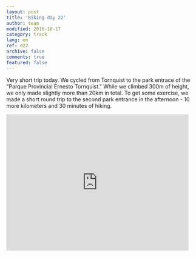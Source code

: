 ```yaml
---   
layout: post 
title: 'Biking day 22'  
author: team 
modified: 2016-10-17
category: track 
lang: en 
ref: d22
archive: false 
comments: true 
featured: false 
--- 
```


 Very short trip today. We cycled from Tornquist to the park entrace of the "Parque Provincial Ernesto Tornquist." While we climbed 300m of height, we only made slightly more than 20km in total. To get some exercise, we made a short round trip to the second park entrance in the afternoon - 10 more kilometers and 30 minutes of hiking.                                      

<iframe width='480' height='360' src='http://track-kit.net/maps_s3/?v=embed&track=230877.gpx' frameborder='0' allowfullscreen></iframe>